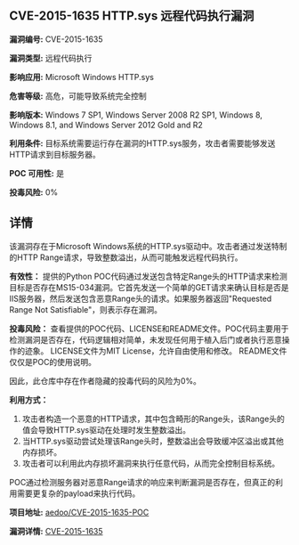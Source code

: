 ## CVE-2015-1635 HTTP.sys 远程代码执行漏洞

**漏洞编号:** CVE-2015-1635

**漏洞类型:** 远程代码执行

**影响应用:** Microsoft Windows HTTP.sys

**危害等级:** 高危，可能导致系统完全控制

**影响版本:** Windows 7 SP1, Windows Server 2008 R2 SP1, Windows 8, Windows 8.1, and Windows Server 2012 Gold and R2

**利用条件:** 目标系统需要运行存在漏洞的HTTP.sys服务，攻击者需要能够发送HTTP请求到目标服务器。

**POC 可用性:** 是

**投毒风险:** 0%

## 详情

该漏洞存在于Microsoft Windows系统的HTTP.sys驱动中。攻击者通过发送特制的HTTP Range请求，导致整数溢出，从而可能触发远程代码执行。

**有效性：**
提供的Python POC代码通过发送包含特定Range头的HTTP请求来检测目标是否存在MS15-034漏洞。它首先发送一个简单的GET请求来确认目标是否是IIS服务器，然后发送包含恶意Range头的请求。如果服务器返回"Requested Range Not Satisfiable"，则表示存在漏洞。

**投毒风险：**
查看提供的POC代码、LICENSE和README文件。POC代码主要用于检测漏洞是否存在，代码逻辑相对简单，未发现任何用于植入后门或者执行恶意操作的迹象。 LICENSE文件为MIT License，允许自由使用和修改。 README文件仅仅是POC的使用说明。

因此，此仓库中存在作者隐藏的投毒代码的风险为0%。

**利用方式：**
1.  攻击者构造一个恶意的HTTP请求，其中包含畸形的Range头，该Range头的值会导致HTTP.sys驱动在处理时发生整数溢出。
2.  当HTTP.sys驱动尝试处理该Range头时，整数溢出会导致缓冲区溢出或其他内存损坏。
3.  攻击者可以利用此内存损坏漏洞来执行任意代码，从而完全控制目标系统。

POC通过检测服务器对恶意Range请求的响应来判断漏洞是否存在，但真正的利用需要更复杂的payload来执行代码。

**项目地址:** [aedoo/CVE-2015-1635-POC](https://github.com/aedoo/CVE-2015-1635-POC)

**漏洞详情:** [CVE-2015-1635](https://nvd.nist.gov/vuln/detail/CVE-2015-1635)